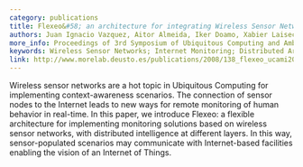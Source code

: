 ```yaml
--- 
category: publications
title: Flexeo&#58; an architecture for integrating Wireless Sensor Networks into the Internet of Things
authors: Juan Ignacio Vazquez, Aitor Almeida, Iker Doamo, Xabier Laiseca, Pablo Orduña
more_info: Proceedings of 3rd Symposium of Ubiquitous Computing and Ambient Intelligence 2008, Advances in Soft Computing, vol. 51, Springer, ISSN&#58; 1615-3871, ISBN&#58; 978-3-540-85866-9, University of Salamanca, SPAIN, 22-24 October, 2008 
keywords: Wireless Sensor Networks; Internet Monitoring; Distributed Architecture; Internet of Things.
link: http://www.morelab.deusto.es/publications/2008/138_flexeo_ucami2008v1.5.pdf
--- 
```

Wireless sensor networks are a hot topic in Ubiquitous Computing for implementing context-awareness scenarios. The connection 
of sensor nodes to the Internet leads to new ways for remote monitoring of human behavior in real-time. In this paper, we 
introduce Flexeo: a flexible architecture for implementing monitoring solutions based on wireless sensor networks, with 
distributed intelligence at different layers. In this way, sensor-populated scenarios may communicate with Internet-based 
facilities enabling the vision of an Internet of Things.
